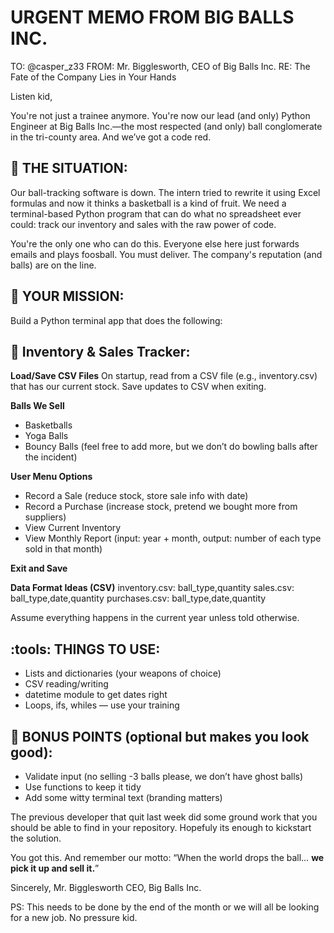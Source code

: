 # URGENT MEMO FROM BIG BALLS INC.
TO: @casper_z33 
FROM: Mr. Bigglesworth, CEO of Big Balls Inc.
RE: The Fate of the Company Lies in Your Hands

Listen kid,

You're not just a trainee anymore. You're now our lead (and only) Python Engineer at Big Balls Inc.—the most respected (and only) ball conglomerate in the tri-county area. And we’ve got a code red.

## :firecracker: THE SITUATION:
Our ball-tracking software is down. The intern tried to rewrite it using Excel formulas and now it thinks a basketball is a kind of fruit. We need a terminal-based Python program that can do what no spreadsheet ever could: track our inventory and sales with the raw power of code.

You're the only one who can do this. Everyone else here just forwards emails and plays foosball. You must deliver. The company's reputation (and balls) are on the line.

## :briefcase: YOUR MISSION:
Build a Python terminal app that does the following:

## :shopping_cart: Inventory & Sales Tracker:
**Load/Save CSV Files**
On startup, read from a CSV file (e.g., inventory.csv) that has our current stock.
Save updates to CSV when exiting.

**Balls We Sell**
- Basketballs
- Yoga Balls
- Bouncy Balls
(feel free to add more, but we don’t do bowling balls after the incident)

**User Menu Options**
- Record a Sale (reduce stock, store sale info with date)
- Record a Purchase (increase stock, pretend we bought more from suppliers)
- View Current Inventory
- View Monthly Report (input: year + month, output: number of each type sold in that month)

**Exit and Save**

**Data Format Ideas (CSV)**
inventory.csv: ball_type,quantity
sales.csv: ball_type,date,quantity
purchases.csv: ball_type,date,quantity

Assume everything happens in the current year unless told otherwise.

## :tools: THINGS TO USE:
- Lists and dictionaries (your weapons of choice)
- CSV reading/writing
- datetime module to get dates right
- Loops, ifs, whiles — use your training

## :receipt: BONUS POINTS (optional but makes you look good):
- Validate input (no selling -3 balls please, we don’t have ghost balls)
- Use functions to keep it tidy
- Add some witty terminal text (branding matters)

The previous developer that quit last week did some ground work that you should be able to find in your repository. Hopefuly its enough to kickstart the solution.

You got this. And remember our motto:
“When the world drops the ball… **we pick it up and sell it.**”

Sincerely,
Mr. Bigglesworth
CEO, Big Balls Inc.

PS: This needs to be done by the end of the month or we will all be looking for a new job. No pressure kid.